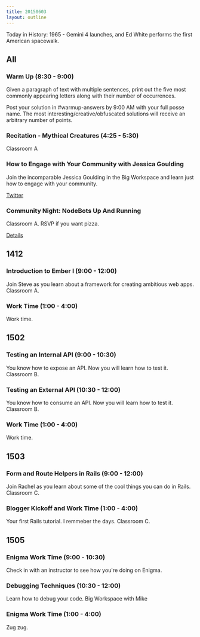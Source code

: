 ```yaml
---
title: 20150603
layout: outline
---
```


Today in History: 1965 - Gemini 4 launches, and Ed White performs the first American spacewalk.

## All

### Warm Up (8:30 - 9:00)

Given a paragraph of text with multiple sentences, print out the five most commonly appearing letters along with their number of occurrences.

Post your solution in #warmup-answers by 9:00 AM with your full posse name. 
The most interesting/creative/obfuscated solutions will receive an arbitrary number of points.

### Recitation - Mythical Creatures (4:25 - 5:30)

Classroom A

### How to Engage with Your Community with Jessica Goulding

Join the incomparable Jessica Goulding in the Big Workspace and learn just how to engage with your community.

[Twitter](https://twitter.com/jessicag)

### Community Night: NodeBots Up And Running

Classroom A.  RSVP if you want pizza.

[Details](http://www.meetup.com/Turing-Community-Events/events/222237680/)


## 1412

### Introduction to Ember I  (9:00 - 12:00)

Join Steve as you learn about a framework for creating ambitious web apps. Classroom A.

### Work Time (1:00 - 4:00)

Work time.


## 1502 

### Testing an Internal API (9:00 - 10:30)

You know how to expose an API. Now you will learn how to test it. Classroom B.

### Testing an External API (10:30 - 12:00)

You know how to consume an API. Now you will learn how to test it. Classroom B.

### Work Time (1:00 - 4:00)

Work time.


## 1503

### Form and Route Helpers in Rails (9:00 - 12:00)

Join Rachel as you learn about some of the cool things you can do in Rails. Classroom C.

### Blogger Kickoff and Work Time (1:00 - 4:00)
 
Your first Rails tutorial. I remmeber the days. Classroom C.


## 1505

### Enigma Work Time (9:00 - 10:30)

Check in with an instructor to see how you're doing on Enigma. 

### Debugging Techniques (10:30 - 12:00)

Learn how to debug your code. Big Workspace with Mike

### Enigma Work Time (1:00 - 4:00)

Zug zug.

